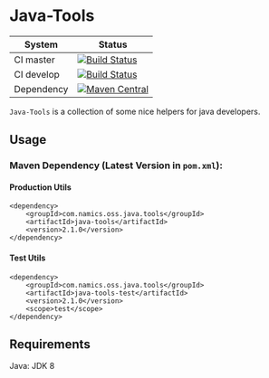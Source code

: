 # Java-Tools

System        | Status
--------------|------------------------------------------------        
CI master     | [![Build Status][travis-master]][travis-url]
CI develop    | [![Build Status][travis-develop]][travis-url]
Dependency    | [![Maven Central](https://maven-badges.herokuapp.com/maven-central/com.namics.oss.java.tools/java-tools/badge.svg)](https://maven-badges.herokuapp.com/maven-central/com.namics.oss.java.tools/java-tools)

`Java-Tools` is a collection of some nice helpers for java developers.

## Usage

### Maven Dependency (Latest Version in `pom.xml`):

#### Production Utils

	<dependency>
		<groupId>com.namics.oss.java.tools</groupId>
		<artifactId>java-tools</artifactId>
		<version>2.1.0</version>
	</dependency>

#### Test Utils


	<dependency>
		<groupId>com.namics.oss.java.tools</groupId>
		<artifactId>java-tools-test</artifactId>
		<version>2.1.0</version>
		<scope>test</scope>
	</dependency>

## Requirements	
Java: JDK 8  

	
[travis-master]: https://travis-ci.org/namics/java-tools.svg?branch=master
[travis-develop]: https://travis-ci.org/namics/java-tools.svg?branch=develop
[travis-url]: https://travis-ci.org/namics/java-tools
